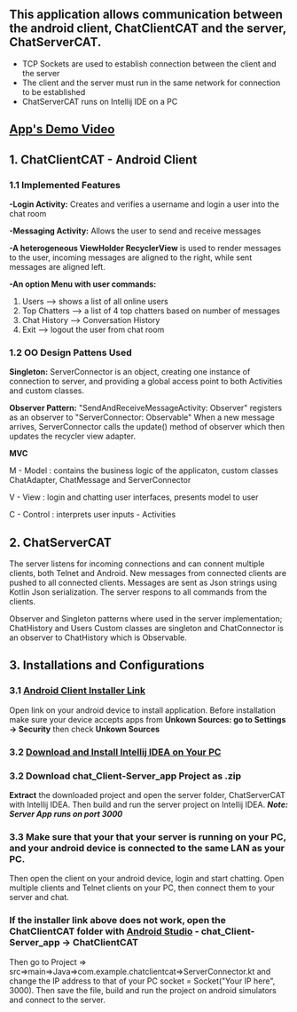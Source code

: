 ## This application allows communication between the android client, ChatClientCAT and the server, ChatServerCAT.
  - TCP Sockets are used to establish connection between the client and the server
  - The client and the server must run in the same network for connection to be established
  - ChatServerCAT runs on Intellij IDE on a PC

## [App's Demo Video](https://photos.app.goo.gl/yaJr15Zni4XN1ZN9A)

 ## 1. ChatClientCAT - Android Client
   ### 1.1 Implemented Features
   
   **-Login Activity:** Creates and verifies a username and login a user into the chat room
    
   **-Messaging Activity:** Allows the user to send and receive messages
    
   **-A heterogeneous ViewHolder RecyclerView** is used to render messages to the user, incoming messages are
      aligned to the right, while sent messages are aligned left.
      
   **-An option Menu with user commands:**  
   1. Users --> shows a list of all online users
   2. Top Chatters --> a list of 4 top chatters based on number of messages
   3. Chat History --> Conversation History
   4. Exit --> logout the user from chat room
   
### 1.2 OO Design Pattens Used
  **Singleton:** ServerConnector is an object, creating one instance of connection to server, and providing a global 
     access point to both Activities and custom classes.

 **Observer Pattern:** "SendAndReceiveMessageActivity: Observer" registers as an observer to "ServerConnector: Observable"
     When a new message arrives, ServerConnector calls the update() method of observer which then updates the recycler view adapter.

 **MVC**
   
   M - Model : contains the business logic of the applicaton, custom classes ChatAdapter, ChatMessage and ServerConnector
   
   V - View  : login and chatting user interfaces, presents model to user
   
   C - Control : interprets user inputs - Activities

## **2. ChatServerCAT**
   The server listens for incoming connections and can connent multiple clients, both Telnet and Android. New messages from connected
   clients are pushed to all connected clients. Messages are sent as Json strings using Kotlin Json serialization.
   The server respons to all commands from the clients.
   
   Observer and Singleton patterns where used in the server implementation; ChatHistory and Users Custom classes are singleton and 
   ChatConnector is an observer to ChatHistory which is Observable.
 
## 3. Installations and Configurations
  ### 3.1  [Android Client Installer Link](https://users.metropolia.fi/~tamanjic/ChatClient.apk)
   Open link on your android device to install application. Before installation make sure your device accepts apps from **Unkown Sources: go to Settings -> Security** then check **Unkown Sources**
  ### 3.2 [Download and Install Intellij IDEA on Your PC](https://www.jetbrains.com/idea/download/#section=windows)
  ### 3.2 Download chat_Client-Server_app  Project as .zip
  **Extract** the downloaded project and open the server folder, ChatServerCAT with Intellij IDEA. Then build and run the server project on Intellij IDEA. ***Note: Server App runs on port 3000***
  ### 3.3 Make sure that your that your server is running on your PC, and your android device is connected to the same LAN as your PC.
  Then open the client on your android device, login and start chatting. Open multiple clients and Telnet clients on your PC, then connect them to your server and chat.
  ### If the installer link above does not work, open the ChatClientCAT folder with [Android Studio](https://developer.android.com/studio/?gclid=CjwKCAiAg9rxBRADEiwAxKDTuhCA7u13DRTLlB7YshYc7BZrdnGumbdFia_m33cqwwreesEjzhiG1hoCKygQAvD_BwE) - chat_Client-Server_app -> ChatClientCAT
  Then go to Project => src=>main=>Java=>com.example.chatclientcat=>ServerConnector.kt and change the IP address to that of your PC  socket = Socket("Your IP here", 3000). 
  Then save the file, build and run the project on android simulators and connect to the server.
